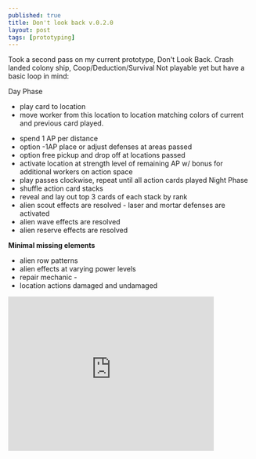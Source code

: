 ```yaml
---
published: true
title: Don't look back v.0.2.0
layout: post
tags: [prototyping]
---
```

Took a second pass on my current prototype, Don\'t Look Back. Crash landed colony ship, Coop/Deduction/Survival Not playable yet but have a basic loop in mind:

Day Phase 

* play card to location 
* move worker from this location to location matching colors of current and previous card played. 

- spend 1 AP per distance 
 -  option -1AP place or adjust defenses at areas passed 
 -  option free pickup and drop off at locations passed 
- activate location at strength level of remaining AP w/ bonus for additional workers on action space 
- play passes clockwise, repeat until all action cards played 
Night Phase
 - shuffle action card stacks 
- reveal and lay out top 3 cards of each stack by rank
 - alien scout effects are resolved - laser and mortar defenses are activated 
- alien wave effects are resolved 
- alien reserve effects are resolved 

**Minimal missing elements** 

- alien row patterns 
- alien effects at varying power levels 
- repair mechanic -
- location actions damaged and undamaged

<iframe width="420" height="315" src="http://www.youtube.com/embed/dQw4w9WgXcQ" frameborder="0" allowfullscreen></iframe>
